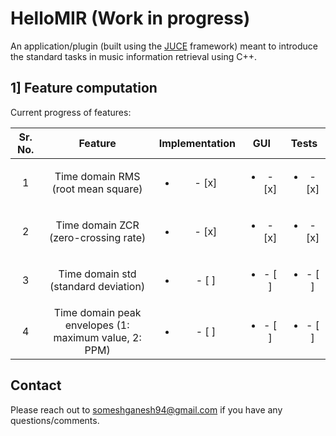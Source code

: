 # HelloMIR (Work in progress)
An application/plugin (built using the [JUCE](https://juce.com/) framework) meant to introduce the standard tasks in music information retrieval using C++.

## 1] Feature computation
Current progress of features:

|Sr. No.|Feature|Implementation|GUI|Tests|
|:-:|:-:|:-:|:-:|:-:|
|1|Time domain RMS (root mean square)|<ul><li>- [x] </li>|<ul><li>- [x] </li>|<ul><li>- [x] </li>|
|2|Time domain ZCR (zero-crossing rate)|<ul><li>- [x] </li>|<ul><li>- [x] </li>|<ul><li>- [x] </li>|
|3|Time domain std (standard deviation)|<ul><li>- [ ] </li>|<ul><li>- [ ] </li>|<ul><li>- [ ] </li>|
|4|Time domain peak envelopes (1: maximum value, 2: PPM)|<ul><li>- [ ] </li>|<ul><li>- [ ] </li>|<ul><li>- [ ] </li>|

## Contact
Please reach out to someshganesh94@gmail.com if you have any questions/comments.
